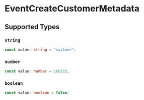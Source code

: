 # EventCreateCustomerMetadata


## Supported Types

### `string`

```typescript
const value: string = "<value>";
```

### `number`

```typescript
const value: number = 160225;
```

### `boolean`

```typescript
const value: boolean = false;
```

